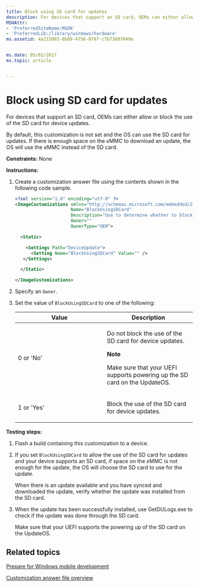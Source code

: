 ```yaml
---
title: Block using SD card for updates
description: For devices that support an SD card, OEMs can either allow or block the use of the SD card for device updates.
MSHAttr:
- 'PreferredSiteName:MSDN'
- 'PreferredLib:/library/windows/hardware'
ms.assetid: 4a215003-8b89-4756-8797-c7b73607049e


ms.date: 05/02/2017
ms.topic: article


---
```


# Block using SD card for updates


For devices that support an SD card, OEMs can either allow or block the use of the SD card for device updates.

By default, this customization is not set and the OS can use the SD card for updates. If there is enough space on the *e*MMC to download an update, the OS will use the *e*MMC instead of the SD card.

<a href="" id="constraints---none"></a>**Constraints:** None  

<a href="" id="instructions-"></a>**Instructions:**  
1. Create a customization answer file using the contents shown in the following code sample.

   ```XML
   <?xml version="1.0" encoding="utf-8" ?>  
   <ImageCustomizations xmlns="http://schemas.microsoft.com/embedded/2004/10/ImageUpdate"  
                        Name="BlockUsingSDCard"  
                        Description="Use to determine whether to block the use of the SD card for device updates."  
                        Owner=""  
                        OwnerType="OEM"> 

     <Static>  

       <Settings Path="DeviceUpdate">  
         <Setting Name="BlockUsingSDCard" Value="" />    
      </Settings>  

     </Static>

   </ImageCustomizations>
   ```

2. Specify an `Owner`.

3. Set the value of `BlockUsingSDCard` to one of the following:

   <table>
   <colgroup>
   <col width="50%" />
   <col width="50%" />
   </colgroup>
   <thead>
   <tr class="header">
   <th>Value</th>
   <th>Description</th>
   </tr>
   </thead>
   <tbody>
   <tr class="odd">
   <td><p>0 or &#39;No&#39;</p></td>
   <td><p>Do not block the use of the SD card for device updates.</p>
   <div class="alert">
   <strong>Note</strong><br/><p>Make sure that your UEFI supports powering up the SD card on the UpdateOS.</p>
   </div>
   <div>

   </div></td>
   </tr>
   <tr class="even">
   <td><p>1 or &#39;Yes&#39;</p></td>
   <td><p>Block the use of the SD card for device updates.</p></td>
   </tr>
   </tbody>
   </table>



<a href="" id="testing-steps-"></a>**Testing steps:**  
1.  Flash a build containing this customization to a device.

2.  If you set `BlockUsingSDCard` to allow the use of the SD card for updates and your device supports an SD card, if space on the *e*MMC is not enough for the update, the OS will choose the SD card to use for the update.

    When there is an update available and you have synced and downloaded the update, verify whether the update was installed from the SD card.

3.  When the update has been successfully installed, use GetDULogs.exe to check if the update was done through the SD card.

    Make sure that your UEFI supports the powering up of the SD card on the UpdateOS.

## Related topics

[Prepare for Windows mobile development](https://docs.microsoft.com/en-us/windows-hardware/manufacture/mobile/preparing-for-windows-mobile-development)

[Customization answer file overview](https://docs.microsoft.com/en-us/windows-hardware/customize/mobile/mcsf/customization-answer-file)
